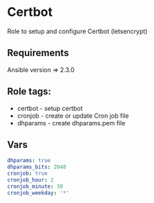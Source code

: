 # Certbot  
Role to setup and configure Certbot (letsencrypt)

## Requirements  
Ansible version => 2.3.0  

## Role tags:  
  - certbot - setup certbot 
  - cronjob - create or update Cron job file
  - dhparams - create dhparams.pem file  

## Vars  
```yaml
dhparams: true
dhparams_bits: 2048
cronjob: true
cronjob_hour: 2
cronjob_minute: 30
cronjob_weekday: '*'
```

